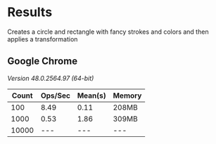 # Results

Creates a circle and rectangle with fancy strokes and colors and then applies a transformation

## Google Chrome
*Version 48.0.2564.97 (64-bit)*

| Count | Ops/Sec | Mean(s)|Memory|
|-------|---------|--------|-------|
| 100|8.49|0.11|208MB|
| 1000|0.53| 1.86|309MB|
| 10000|---|---|---|
